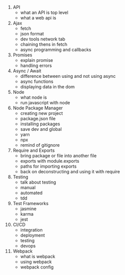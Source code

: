 1. API
    - what an API is top level
    - what a web api is
2. Ajax
    - fetch
    - json format
    - dev tools network tab
    - chaining thens in fetch
    - async programming and callbacks
3. Promises
    - explain promise 
    - handling errors
4. Async / Await
    - difference between using and not using async
    - async functions
    - displaying data in the dom
5. Node
    - what node is
    - run javascript with node
6. Node Package Manager
    - creating new project
    - package.json file
    - installing packages
    - save dev and global
    - yarn
    - npx
    - remind of gitignore
7. Require and Exports
    - bring package or file into another file
    - exports with module.exports
    - paths for importing exports
    - back on deconstructing and using it with require
8. Testing
    - talk about testing
    - manual
    - automated
    - tdd
9. Test Frameworks
    - jasmine
    - karma
    - jest
10. CI/CD
    - integration
    - deployment
    - testing
    - devops
11. Webpack
    - what is webpack
    - using webpack
    - webpack config



